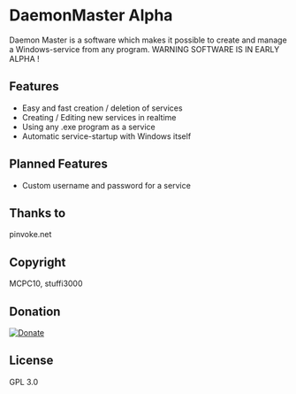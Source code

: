 
# DaemonMaster Alpha
Daemon Master is a software which makes it possible to create and manage a Windows-service from any program.
WARNING SOFTWARE IS IN EARLY ALPHA !

## Features
- Easy and fast creation / deletion of services
- Creating / Editing new services in realtime
- Using any .exe program as a service
- Automatic service-startup with Windows itself

## Planned Features
- Custom username and password for a service

## Thanks to 
pinvoke.net

## Copyright 
MCPC10,
stuffi3000

## Donation
[![Donate](https://www.paypalobjects.com/en_US/i/btn/btn_donateCC_LG.gif)](https://paypal.me/stuffi3000)

## License 
GPL 3.0
